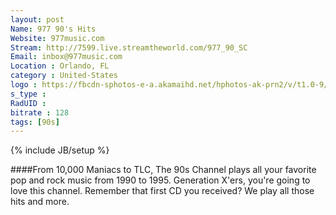 ```yaml
---
layout: post
Name: 977 90's Hits
Website: 977music.com 
Stream: http://7599.live.streamtheworld.com/977_90_SC
Email: inbox@977music.com
Location : Orlando, FL
category : United-States
logo : https://fbcdn-sphotos-e-a.akamaihd.net/hphotos-ak-prn2/v/t1.0-9/526559_10151962375105268_439941944_n.jpg?oh=a3acedf70db3ac616d01b2a9cb8bb0ff&oe=558414F5&__gda__=1433732959_91d97bf52c0bbdec001dcbf83d57f9ff
s_type : 
RadUID : 
bitrate : 128
tags: [90s]
---
```

{% include JB/setup %}

####From 10,000 Maniacs to TLC, The 90s Channel plays all your favorite pop and rock music from 1990 to 1995. Generation X'ers, you're going to love this channel. Remember that first CD you received? We play all those hits and more. 